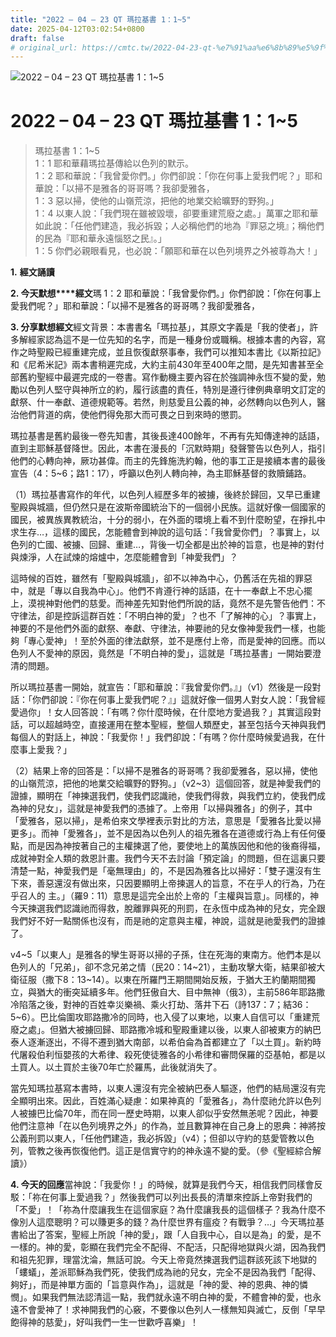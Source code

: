 ```yaml
---
title: "2022 – 04 – 23 QT 瑪拉基書 1：1~5"
date: 2025-04-12T03:02:54+0800
draft: false
# original_url: https://cmtc.tw/2022-04-23-qt-%e7%91%aa%e6%8b%89%e5%9f%ba%e6%9b%b8-1%ef%bc%9a15
---
```


![2022 – 04 – 23 QT 瑪拉基書 1：1~5](/images/qt.jpg   "2022 – 04 – 23 QT 瑪拉基書 1：1~5")

# 2022 – 04 – 23 QT 瑪拉基書 1：1~5

> 瑪拉基書 1：1~5  
> 1：1 耶和華藉瑪拉基傳給以色列的默示。  
> 1：2 耶和華說：「我曾愛你們。」你們卻說：「你在何事上愛我們呢？」耶和華說：「以掃不是雅各的哥哥嗎？我卻愛雅各，  
> 1：3 惡以掃，使他的山嶺荒涼，把他的地業交給曠野的野狗。」  
> 1：4 以東人說：「我們現在雖被毀壞，卻要重建荒廢之處。」萬軍之耶和華如此說：「任他們建造，我必拆毀；人必稱他們的地為『罪惡之境』；稱他們的民為『耶和華永遠惱怒之民』。」  
> 1：5 你們必親眼看見，也必說：「願耶和華在以色列境界之外被尊為大！」

**1.** **經文誦讀**

**2. 今天默想****經文**瑪 1：2 耶和華說：「我曾愛你們。」你們卻說：「你在何事上愛我們呢？」耶和華說：「以掃不是雅各的哥哥嗎？我卻愛雅各，

**3. 分享默想經文**經文背景：本書書名「瑪拉基」，其原文字義是「我的使者」，許多解經家認為這不是一位先知的名字，而是一種身份或職稱。根據本書的內容，寫作之時聖殿已經重建完成，並且恢復獻祭事奉，我們可以推知本書比《以斯拉記》和《尼希米記》兩本書稍遲完成，大約主前430年至400年之間，是先知書甚至全部舊約聖經中最遲完成的一卷書。寫作動機主要內容在於強調神永恆不變的愛，勉勵以色列人堅守與神所立的約，履行該盡的責任，特別是遵行律例典章明文訂定的獻祭、什一奉獻、道德規範等。若然，則慈愛且公義的神，必然轉向以色列人，醫治他們背道的病，使他們得免那大而可畏之日到來時的懲罰。

瑪拉基書是舊約最後一卷先知書，其後長達400餘年，不再有先知傳達神的話語，直到主耶穌基督降世。因此，本書在漫長的「沉默時期」發聲警告以色列人，指引他們的心轉向神，厥功甚偉。而主的先鋒施洗約翰，他的事工正是接續本書的最後宣告（4：5~6；路1：17），呼籲以色列人轉向神，為主耶穌基督的救贖鋪路。

（1）瑪拉基書寫作的年代，以色列人經歷多年的被擄，後終於歸回，又早已重建聖殿與城牆，但仍然只是在波斯帝國統治下的一個弱小民族。這就好像一個國家的國民，被異族異教統治，十分的弱小，在外面的環境上看不到什麼盼望，在掙扎中求生存…，這樣的國民，怎能體會到神說的這句話：「我曾愛你們」？事實上，以色列的亡國、被擄、回歸、重建…，背後一切全都是出於神的旨意，也是神的對付與煉淨，人在試煉的熔爐中，怎麼能體會到「神愛我們」？

這時候的百姓，雖然有「聖殿與城牆」，卻不以神為中心，仍舊活在先祖的罪惡中，就是「專以自我為中心」。他們不肯遵行神的話語，在十一奉獻上不忠心擺上，漠視神對他們的慈愛。而神差先知對他們所說的話，竟然不是先警告他們：不守律法，卻是控訴這群百姓：「不明白神的愛」？也不「了解神的心」？事實上，神要的不是他們外面的獻祭、奉獻、守律法，神要祂的兒女像神愛我們一樣，也能夠「專心愛神」！至於外面的律法獻祭，並不是應付上帝，而是愛神的回應。而以色列人不愛神的原因，竟然是「不明白神的愛」，這就是「瑪拉基書」一開始要澄清的問題。

所以瑪拉基書一開始，就宣告：「耶和華說：『我曾愛你們。』」（v1）然後是一段對話：「你們卻說：『你在何事上愛我們呢？』」這就好像一個男人對女人說：「我曾經愛過你」！女人回答說：「有嗎？你什麼時候，在什麼地方愛過我？」其實這段對話，可以超越時空，直接運用在整本聖經，整個人類歷史，甚至包括今天神與我們每個人的對話上，神說：「我愛你！」我們卻說：「有嗎？你什麼時候愛過我，在什麼事上愛我？」

（2）結果上帝的回答是：「以掃不是雅各的哥哥嗎？我卻愛雅各，惡以掃，使他的山嶺荒涼，把他的地業交給曠野的野狗。」（v2~3）這個回答，就是神愛我們的證據，顯明在「神揀選我們，使我們認識祂，使我們得救，與我們立約，使我們成為神的兒女」，這就是神愛我們的憑據了。上帝用「以掃與雅各」的例子，其中「愛雅各，惡以掃」，是希伯來文學裡表示對比的方法，意思是「愛雅各比愛以掃更多」。而神「愛雅各」，並不是因為以色列人的祖先雅各在道德或行為上有任何優點，而是因為神按著自己的主權揀選了他，要使地上的萬族因他和他的後裔得福，成就神對全人類的救恩計畫。我們今天不去討論「預定論」的問題，但在這裏只要清楚一點，神愛我們是「毫無理由」的，不是因為雅各比以掃好：「雙子還沒有生下來，善惡還沒有做出來，只因要顯明上帝揀選人的旨意，不在乎人的行為，乃在乎召人的 主。」（羅9：11）意思是這完全出於上帝的「主權與旨意」。同樣的，神今天揀選我們認識祂而得救，脫離罪與死的刑罰，在永恆中成為神的兒女，完全跟我們好不好一點關係也沒有，而是祂的定意與主權，神說，這就是祂愛我們的證據了。

v4~5「以東人」是雅各的孿生哥哥以掃的子孫，住在死海的東南方。他們本是以色列人的「兄弟」，卻不念兄弟之情（民20：14~21），主動攻擊大衛，結果卻被大衛征服（撒下8：13~14）。以東在所羅門王期間開始反叛，于猶大王約蘭期間獨立，與猶大的衝突延續多年。他們狂傲自大、目中無神（俄3），主前586年耶路撒冷陷落之後，對神的百姓幸災樂禍、乘火打劫、落井下石（詩137：7；結36：5~6）。巴比倫圍攻耶路撒冷的同時，也入侵了以東地，以東人自信可以「重建荒廢之處」。但猶大被擄回歸、耶路撒冷城和聖殿重建以後，以東人卻被東方的納巴泰人逐漸逐出，不得不遷到猶大南部，以希伯侖為首都建立了「以土買」。新約時代屠殺伯利恒嬰孩的大希律、殺死使徒雅各的小希律和審問保羅的亞基帕，都是以土買人。以土買於主後70年亡於羅馬，此後就消失了。

當先知瑪拉基寫本書時，以東人還沒有完全被納巴泰人驅逐，他們的結局還沒有完全顯明出來。因此，百姓滿心疑慮：如果神真的「愛雅各」，為什麼祂允許以色列人被擄巴比倫70年，而在同一歷史時期，以東人卻似乎安然無恙呢？因此，神要他們注意神「在以色列境界之外」的作為，並且數算神在自己身上的恩典：神將按公義刑罰以東人，「任他們建造，我必拆毀」（v4）；但卻以守約的慈愛管教以色列，管教之後再恢復他們。這正是信實守約的神永遠不變的愛。（參《聖經綜合解讀》）

**4. 今天的回應**當神說：「我愛你！」的時候，就算是我們今天，相信我們同樣會反駁：「祢在何事上愛過我？」然後我們可以列出長長的清單來控訴上帝對我們的「不愛」！「祢為什麼讓我生在這個家庭？為什麼讓我長的這個樣子？我為什麼不像別人這麼聰明？可以賺更多的錢？為什麼世界有瘟疫？有戰爭？…」今天瑪拉基書給出了答案，聖經上所說「神的愛」，跟「人自我中心，自以是為」的愛，是不一樣的。神的愛，彰顯在我們完全不配得、不配活，只配得地獄與火湖，因為我們和祖先犯罪，理當沈淪，無話可說。今天上帝竟然揀選我們這群該死該下地獄的「螻蟻」，差派耶穌為我們死，使我們成為祂的兒女，完全不是因為我們「配得、夠好」，而是神單方面的「旨意與作為」，這就是「神的愛、神的恩典、神的憐憫」。如果我們無法認清這一點，我們就永遠不明白神的愛，不體會神的愛，也永遠不會愛神了！求神開我們的心竅，不要像以色列人一樣無知與滅亡，反倒「早早飽得神的慈愛」，好叫我們一生一世歡呼喜樂」！